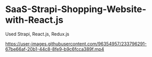 # SaaS-Strapi-Shopping-Website-with-React.js

Used Strapi, React.js, Redux.js

https://user-images.githubusercontent.com/96354957/233796291-67be66af-20b1-44c8-8fe9-b9c6fcca389f.mp4
